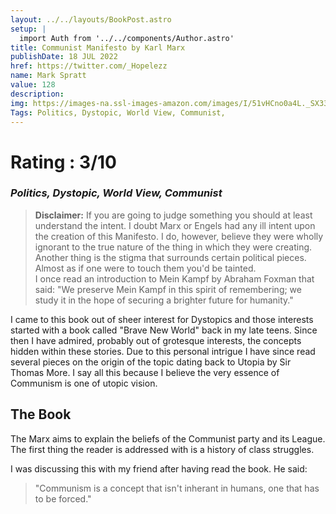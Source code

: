```yaml
---
layout: ../../layouts/BookPost.astro
setup: |
  import Auth from '../../components/Author.astro'
title: Communist Manifesto by Karl Marx
publishDate: 18 JUL 2022
href: https://twitter.com/_Hopelezz
name: Mark Spratt
value: 128
description: 
img: https://images-na.ssl-images-amazon.com/images/I/51vHCno0a4L._SX330_BO1,204,203,200_.jpg
Tags: Politics, Dystopic, World View, Communist, 
---
```


# Rating : 3/10
### _Politics, Dystopic, World View, Communist_

> **Disclaimer:** If you are going to judge something you should at least understand the intent. I doubt Marx or Engels had any ill intent upon the creation of this Manifesto. I do, however, believe they were wholly ignorant to the true nature of the thing in which they were creating. 
> <br/>
> Another thing is the stigma that surrounds certain political pieces. Almost as if one were to touch them you'd be tainted. 
> <br/>
> I once read an introduction to Mein Kampf by Abraham Foxman that said:
> "We preserve Mein Kampf in this spirit of remembering; we study it in the hope of securing a brighter future for humanity."

I came to this book out of sheer interest for Dystopics and those interests started with a book called "Brave New World" back in my late teens. Since then I have admired, probably out of grotesque interests, the concepts hidden within these stories. Due to this personal intrigue I have since read several pieces on the origin of the topic dating back to Utopia by Sir Thomas More. I say all this because I believe the very essence of Communism is one of utopic vision. 

## The Book

The Marx aims to explain the beliefs of the Communist party and its League. The first thing the reader is addressed with is a history of class struggles.

I was discussing this with my friend after having read the book. He said:
> "Communism is a concept that isn't inherant in humans, one that has to be forced."

